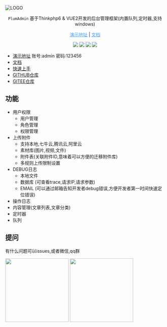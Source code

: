 ![LOGO](http://file.huamzl.wang/tuchuang/20221211449/u8of24f87i_plumadmin_logo_big.png)

<p align="center"><code>PlumAdmin</code> 基于Thinkphp6 & VUE2开发的后台管理框架(内置队列,定时器,支持windows)</p>
   <p align="center">
      <a target="_blank" style="color:#409eff;" href="http://preview.plumcloud.top/">演示地址</a> | <a style="color:#409eff;" target="_blank"  href="http://doc.plumcloud.top/">文档</a>
    </p>
<p align="center">
    <img src="https://svg.hamm.cn/badge.svg?key=Base&value=ThinkPHP6"/>
    <img src="https://svg.hamm.cn/badge.svg?key=Data&value=MySQL5.6"/>
    <img src="https://svg.hamm.cn/badge.svg?key=Runtime&value=PHP7.4"/>
    <img src="https://svg.hamm.cn/badge.svg?key=License&value=MIT"/>
</p >

* [演示地址](http://preview.plumcloud.top/) 账号:admin 密码:123456
* [文档](http://doc.plumcloud.top/)
* [快速上手](http://doc.plumcloud.top/docs/install.html)
* [GITHUB仓库](https://github.com/plum429/plumadmin)
* [GITEE仓库](https://gitee.com/plum429/plumadmin)


## 功能
* 用户权限
    * 用户管理
    * 角色管理
    * 权限管理
* 上传附件
    * 支持本地,七牛云,腾讯云,阿里云
    * 素材库(图片,视频,文件)
    * 附件表(关联附件ID,意味着可以方便的迁移附件库)
    * 多规则上传限制设置
* DEBUG日志
    * 本地文件
    * 数据库 (可查看trace,请求IP,请求参数)
    * EMAIL (可以通过邮箱告知开发者debug错误,方便开发者第一时间快速定位错误)
* 操作日志
* 内容管理(文章列表,文章分类)
* 定时器
* 队列

## 提问
有什么问题可以issues,或者微信,qq群
 <div>
      <img width="200px" src="http://file.huamzl.wang/tuchuang/20221221730/nx70zvz3r5_39b0baf031ba19e0c9dd73403b8ac45.jpg" />
      <img width="200px" src="http://file.huamzl.wang/tuchuang/20221221800/n5esxpc7kh_1642845652675.png" />
</div>
